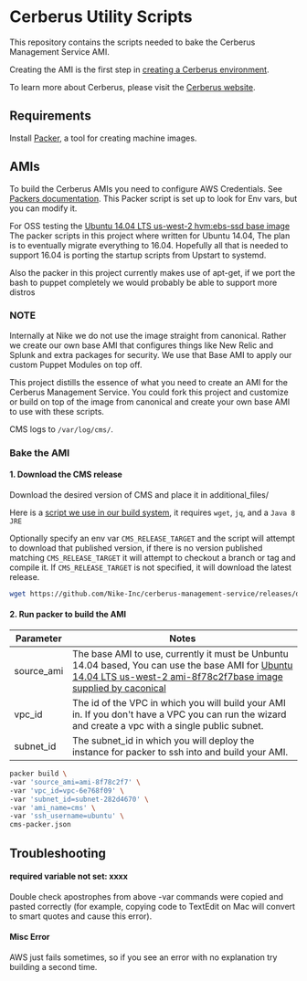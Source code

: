 # Cerberus Utility Scripts

This repository contains the scripts needed to bake the Cerberus Management Service AMI.

Creating the AMI is the first step in [creating a Cerberus environment](http://engineering.nike.com/cerberus/docs/administration-guide/creating-an-environment).

To learn more about Cerberus, please visit the [Cerberus website](http://engineering.nike.com/cerberus/).

## Requirements

Install [Packer](https://www.packer.io/docs/installation.html), a tool for creating machine images.

## AMIs

To build the Cerberus AMIs you need to configure AWS Credentials. See [Packers documentation](https://www.packer.io/docs/builders/amazon.html#authentication).
This Packer script is set up to look for Env vars, but you can modify it.

For OSS testing the [Ubuntu 14.04 LTS us-west-2 hvm:ebs-ssd base image](https://cloud-images.ubuntu.com/locator/ec2/)
The packer scripts in this project where written for Ubuntu 14.04, The plan is to eventually migrate everything to 16.04.
Hopefully all that is needed to support 16.04 is porting the startup scripts from Upstart to systemd.

Also the packer in this project currently makes use of apt-get, if we port the bash to puppet completely we would
probably be able to support more distros

### NOTE
Internally at Nike we do not use the image straight from canonical. Rather we create our own base AMI that configures
things like New Relic and Splunk and extra packages for security. We use that Base AMI to apply our custom Puppet Modules on top off.

This project distills the essence of what you need to create an AMI for the Cerberus Management Service.
You could fork this project and customize or build on top of the image from canonical and create your own base AMI to
use with these scripts.

CMS logs to `/var/log/cms/`.

### Bake the AMI

#### 1. Download the CMS release 

Download the desired version of CMS and place it in additional_files/

Here is a [script we use in our build system](https://gist.github.com/anonymous/2d2155fdcfc2d92ce84db354dae736ee), it requires `wget`, `jq`, and a `Java 8 JRE`

Optionally specify an env var `CMS_RELEASE_TARGET` and the script will attempt to download that published version,
if there is no version published matching `CMS_RELEASE_TARGET` it will attempt to checkout a branch or tag and
compile it.  If `CMS_RELEASE_TARGET` is not specified, it will download the latest release.

```bash
wget https://github.com/Nike-Inc/cerberus-management-service/releases/download/v3.10.0/cms.jar -O additional_files/cms.jar
```

#### 2. Run packer to build the AMI

Parameter          | Notes
-------------------|-------
source_ami         | The base AMI to use, currently it must be Unbuntu 14.04 based, You can use the base AMI for [Ubuntu 14.04 LTS us-west-2 ami-8f78c2f7base image supplied by caconical](https://cloud-images.ubuntu.com/locator/ec2/)
vpc_id             | The id of the VPC in which you will build your AMI in. If you don't have a VPC you can run the wizard and create a vpc with a single public subnet.
subnet_id          | The subnet_id in which you will deploy the instance for packer to ssh into and build your AMI.

```bash
packer build \
-var 'source_ami=ami-8f78c2f7' \
-var 'vpc_id=vpc-6e768f09' \
-var 'subnet_id=subnet-282d4670' \
-var 'ami_name=cms' \
-var 'ssh_username=ubuntu' \
cms-packer.json
```

## Troubleshooting

#### required variable not set: xxxx

Double check apostrophes from above -var commands were copied and pasted correctly (for example, copying code to
TextEdit on Mac will convert to smart quotes and cause this error).

#### Misc Error

AWS just fails sometimes, so if you see an error with no explanation try building a second time.
